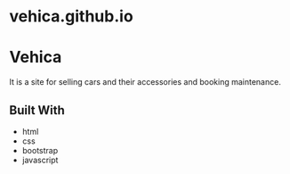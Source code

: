# vehica.github.io

# Vehica 

It is a site for selling cars and their accessories and booking maintenance.


## Built With
- html
- css
- bootstrap
- javascript

